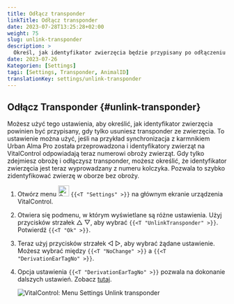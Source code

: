 ```yaml
---
title: Odłącz transponder
linkTitle: Odłącz transponder
date: 2023-07-28T13:25:28+02:00
weight: 75
slug: unlink-transponder
description: >
  Określ, jak identyfikator zwierzęcia będzie przypisany po odłączeniu transpondera.
date: 2023-07-26
Kategorien: [Settings]
tagi: [Settings, Transponder, AnimalID]
translationKey: settings/unlink-transponder
---
```

## Odłącz Transponder {#unlink-transponder}

Możesz użyć tego ustawienia, aby określić, jak identyfikator zwierzęcia powinien być przypisany, gdy tylko usuniesz transponder ze zwierzęcia. To ustawienie można użyć, jeśli na przykład synchronizacja z karmnikiem Urban Alma Pro została przeprowadzona i identyfikatory zwierząt na VitalControl odpowiadają teraz numerowi obroży zwierząt. Gdy tylko zdejmiesz obrożę i odłączysz transponder, możesz określić, że identyfikator zwierzęcia jest teraz wyprowadzany z numeru kolczyka. Pozwala to szybko zidentyfikować zwierzę w oborze bez obroży.

1. Otwórz menu <img src="/icons/gear.svg" width="25" align="bottom" alt="Settings" /> `{{<T "Settings" >}}` na głównym ekranie urządzenia VitalControl.

2. Otwiera się podmenu, w którym wyświetlane są różne ustawienia. Użyj przycisków strzałek △ ▽, aby wybrać `{{<T "UnlinkTransponder" >}}`. Potwierdź `{{<T "Ok" >}}`.

3. Teraz użyj przycisków strzałek ◁ ▷, aby wybrać żądane ustawienie. Możesz wybrać między `{{<T "NoChange" >}}` a `{{<T "DerivationEarTagNo" >}}`.

4. Opcja ustawienia `{{<T "DerivationEarTagNo" >}}` pozwala na dokonanie dalszych ustawień. Zobacz [tutaj](/pl/docs/settings/animal-registration/#digit-of-the-new-id). 

   ![VitalControl: Menu Settings Unlink transponder](../images/unlink-transponder.png "Unlink transponder")
   
